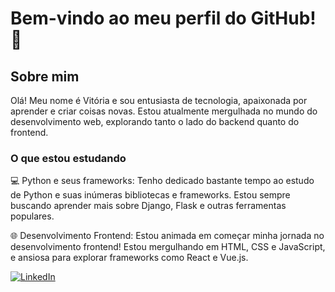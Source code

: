 # Bem-vindo ao meu perfil do GitHub! 👋
## Sobre mim

Olá! Meu nome é Vitória e sou entusiasta de tecnologia, apaixonada por aprender e criar coisas novas. Estou atualmente mergulhada no mundo do desenvolvimento web, explorando tanto o lado do backend quanto do frontend.

### O que estou estudando

💻 Python e seus frameworks: Tenho dedicado bastante tempo ao estudo de Python e suas inúmeras bibliotecas e frameworks. Estou sempre buscando aprender mais sobre Django, Flask e outras ferramentas populares.

🌐 Desenvolvimento Frontend: Estou animada em começar minha jornada no desenvolvimento frontend! Estou mergulhando em HTML, CSS e JavaScript, e ansiosa para explorar frameworks como React e Vue.js.




[![LinkedIn](https://img.shields.io/badge/-LinkedIn-blue?style=flat-square&logo=linkedin&logoColor=white)](https://www.linkedin.com/in/vitoria-trindade-206b37174/)
